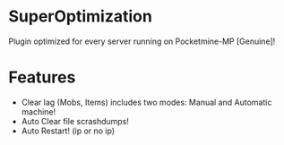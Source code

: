 # SuperOptimization
Plugin optimized for every server running on Pocketmine-MP [Genuine]! 
# Features
- Clear lag (Mobs, Items) includes two modes: Manual and Automatic machine!
- Auto Clear file scrashdumps!
- Auto Restart! (ip or no ip)
